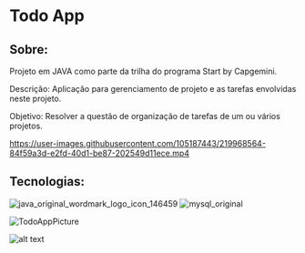 # Todo App


## Sobre: 
Projeto em JAVA como parte da trilha do programa Start by Capgemini.

Descrição: Aplicação para gerenciamento de projeto e as tarefas envolvidas neste projeto.

Objetivo: Resolver a questão de organização de tarefas de um ou vários projetos.

https://user-images.githubusercontent.com/105187443/219968564-84f59a3d-e2fd-40d1-be87-202549d11ece.mp4

## Tecnologias:
![java_original_wordmark_logo_icon_146459](https://user-images.githubusercontent.com/105187443/219552303-fb53bf65-13d2-48ce-a2ce-9e16b4619aa5.png)
![mysql_original](https://user-images.githubusercontent.com/105187443/219552620-fa4ccc0e-fe9e-415f-b1da-033eabd75ee0.png)

![TodoAppPicture](https://user-images.githubusercontent.com/105187443/220006234-adec17c6-a44c-4fbd-a06d-664e13084f4b.png)


![alt text](https://cdn.1min30.com/wp-content/uploads/2018/06/logo-Capgemini-1.jpg) 
